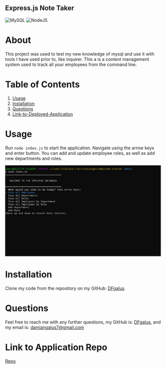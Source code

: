 ## Express.js Note Taker
![MySQL](https://img.shields.io/badge/mysql-%2300f.svg?style=for-the-badge&logo=mysql&logoColor=white)  ![NodeJS](https://img.shields.io/badge/node.js-6DA55F?style=for-the-badge&logo=node.js&logoColor=white)

# About
 This project was used to test my new knowledge of mysql and use it with tools I have used prior to, like inquirer.  This a is a content management system used to track all your employees from the command line.
  
 # Table of Contents
 1. [Usage](#usage)
 2. [Installation](#installation)
 3. [Questions](#questions)
 4. [Link-to-Deployed-Application](#link-to-deployed-application)
  
# Usage
  
  Run `node index.js` to start the application. Navigate using the arrow keys and enter button. You can add and update employee roles, as well as add new departments and roles.

  ![Image](./assets/images/Screenshot%202023-02-27%20221303.jpg)

# Installation
  
Clone my code from the repository on my GitHub: [DFgalus](https//:github.com/DFgalus). 

# Questions
  
Feel free to reach me with any further questions, my GitHub is: [DFgalus](https//:github.com/DFgalus), and my email is: [damiangalus7@gmail.com](mailto:damiangalus7@gmail.com)

# Link to Application Repo
[Repo](https://github.com/DFgalus/employee-tracker)